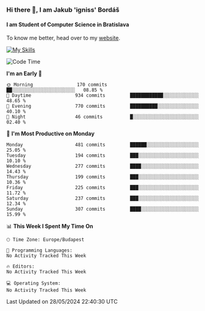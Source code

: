 ### Hi there 👋, I am Jakub 'igniss' Bordáš

#### I am Student of Computer Science in Bratislava
To know me better, head over to my [website](https://bordas.sk).

[![My Skills](https://skillicons.dev/icons?i=js,html,css,figma,svelte,java,kotlin,python,postgresql,typescript,nest,nodejs)](https://bordas.sk)


<!--START_SECTION:waka-->
![Code Time](http://img.shields.io/badge/Code%20Time-1%2C480%20hrs%205%20mins-blue)

**I'm an Early 🐤** 

```text
🌞 Morning                170 commits         ██░░░░░░░░░░░░░░░░░░░░░░░   08.85 % 
🌆 Daytime                934 commits         ████████████░░░░░░░░░░░░░   48.65 % 
🌃 Evening                770 commits         ██████████░░░░░░░░░░░░░░░   40.10 % 
🌙 Night                  46 commits          █░░░░░░░░░░░░░░░░░░░░░░░░   02.40 % 
```
📅 **I'm Most Productive on Monday** 

```text
Monday                   481 commits         ██████░░░░░░░░░░░░░░░░░░░   25.05 % 
Tuesday                  194 commits         ███░░░░░░░░░░░░░░░░░░░░░░   10.10 % 
Wednesday                277 commits         ████░░░░░░░░░░░░░░░░░░░░░   14.43 % 
Thursday                 199 commits         ███░░░░░░░░░░░░░░░░░░░░░░   10.36 % 
Friday                   225 commits         ███░░░░░░░░░░░░░░░░░░░░░░   11.72 % 
Saturday                 237 commits         ███░░░░░░░░░░░░░░░░░░░░░░   12.34 % 
Sunday                   307 commits         ████░░░░░░░░░░░░░░░░░░░░░   15.99 % 
```


📊 **This Week I Spent My Time On** 

```text
🕑︎ Time Zone: Europe/Budapest

💬 Programming Languages: 
No Activity Tracked This Week

🔥 Editors: 
No Activity Tracked This Week

💻 Operating System: 
No Activity Tracked This Week
```


 Last Updated on 28/05/2024 22:40:30 UTC
<!--END_SECTION:waka-->
